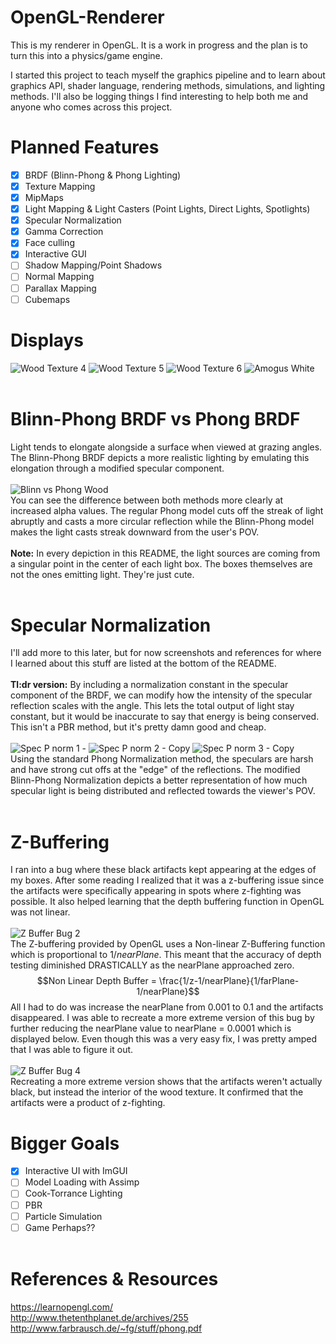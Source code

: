 # OpenGL-Renderer
This is my renderer in OpenGL. It is a work in progress and the plan is to turn this into a physics/game engine. 

I started this project to teach myself the graphics pipeline and to learn about graphics API, shader language, rendering methods, simulations, and lighting methods. I'll also be logging things I find interesting to help both me and anyone who comes across this project. 

# Planned Features
- [x] BRDF (Blinn-Phong & Phong Lighting)
- [x] Texture Mapping
- [x] MipMaps
- [x] Light Mapping & Light Casters (Point Lights, Direct Lights, Spotlights)
- [x] Specular Normalization
- [x] Gamma Correction
- [x] Face culling
- [x] Interactive GUI
- [ ] Shadow Mapping/Point Shadows
- [ ] Normal Mapping
- [ ] Parallax Mapping
- [ ] Cubemaps

# Displays
![Wood Texture 4](https://github.com/GlassCactus/OpenGL-Renderer/assets/86325057/a9d1899a-a1d1-4f13-9e2f-dee27b0ed06b)
![Wood Texture 5](https://github.com/GlassCactus/OpenGL-Renderer/assets/86325057/64c66dc5-53d3-4b86-84be-1d5762257e7f)
![Wood Texture 6](https://github.com/GlassCactus/OpenGL-Renderer/assets/86325057/c73caf61-52eb-40f8-81b9-71a08bdc8d0d)
![Amogus White](https://github.com/GlassCactus/OpenGL-Renderer/assets/86325057/6b011947-4c98-47fb-8990-e106ce02292f)
<br /><br />

# Blinn-Phong BRDF vs Phong BRDF
Light tends to elongate alongside a surface when viewed at grazing angles. The Blinn-Phong BRDF depicts a more realistic lighting by emulating this elongation through a modified specular component.<br /><br />
![Blinn vs Phong Wood](https://github.com/GlassCactus/OpenGL-Renderer/assets/86325057/e2bb18f8-a3a0-4245-853e-7efe41bc77c0)<br />
You can see the difference between both methods more clearly at increased alpha values. The regular Phong model cuts off the streak of light abruptly and casts a more circular reflection while the Blinn-Phong model makes the light casts streak downward from the user's POV.<br /><br />
**Note:** In every depiction in this README, the light sources are coming from a singular point in the center of each light box. The boxes themselves are not the ones emitting light. They're just cute.
<br /><br />

# Specular Normalization
I'll add more to this later, but for now screenshots and references for where I learned about this stuff are listed at the bottom of the README.<br /><br />
**Tl:dr version:** By including a normalization constant in the specular component of the BRDF, we can modify how the intensity of the specular reflection scales with the angle. This lets the total output of light stay constant, but it would be inaccurate to say that energy is being conserved. This isn't a PBR method, but it's pretty damn good and cheap.<br /><br />
![Spec P norm 1 -](https://github.com/GlassCactus/OpenGL-Renderer/assets/86325057/fff83fd8-b8c0-48b5-bdc9-250fc4a10a9c)
![Spec P norm 2 - Copy](https://github.com/GlassCactus/OpenGL-Renderer/assets/86325057/a8132ca1-cfaa-417b-8d4e-190d6ceeaceb)
![Spec P norm 3 - Copy](https://github.com/GlassCactus/OpenGL-Renderer/assets/86325057/8ede7975-1161-4461-8a42-c615c9d51123)
<br />
Using the standard Phong Normalization method, the speculars are harsh and have strong cut offs at the "edge" of the reflections. The modified Blinn-Phong Normalization depicts a better representation of how much specular light is being distributed and reflected towards the viewer's POV.
<br /><br />

# Z-Buffering
I ran into a bug where these black artifacts kept appearing at the edges of my boxes. After some reading I realized that it was a z-buffering issue since the artifacts were specifically appearing in spots where z-fighting was possible. It also helped learning that the depth buffering function in OpenGL was not linear.<br /><br />
![Z Buffer Bug 2](https://github.com/GlassCactus/OpenGL-Renderer/assets/86325057/2a953a96-b8f8-47c7-946b-8c43a8832a5a)<br />
The Z-buffering provided by OpenGL uses a Non-linear Z-Buffering function which is proportional to $1/nearPlane$. This meant that the accuracy of depth testing diminished DRASTICALLY as the nearPlane approached zero. 
$$Non Linear Depth Buffer = \frac{1/z-1/nearPlane}{1/farPlane-1/nearPlane}$$
All I had to do was increase the nearPlane from 0.001 to 0.1 and the artifacts disappeared. I was able to recreate a more extreme version of this bug by further reducing the nearPlane value to nearPlane = 0.0001 which is displayed below. Even though this was a very easy fix, I was pretty amped that I was able to figure it out.<br /><br />
![Z Buffer Bug 4](https://github.com/GlassCactus/OpenGL-Renderer/assets/86325057/c0f64ea9-4697-410c-8e69-a194aa365c4a)<br />
Recreating a more extreme version shows that the artifacts weren't actually black, but instead the interior of the wood texture. It confirmed that the artifacts were a product of z-fighting.

# Bigger Goals 
- [x] Interactive UI with ImGUI
- [ ] Model Loading with Assimp
- [ ] Cook-Torrance Lighting
- [ ] PBR
- [ ] Particle Simulation
- [ ] Game Perhaps??
<br /><br />

# References & Resources
https://learnopengl.com/<br />
http://www.thetenthplanet.de/archives/255<br />
http://www.farbrausch.de/~fg/stuff/phong.pdf
